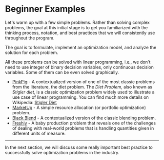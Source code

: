 # Beginner Examples
Let's warm up with a few simple problems. Rather than solving complex 
problems, the goal at this initial stage is to get you familiarized with the 
thinking process, notation, and best practices that we will consistently use 
throughout the program.

The goal is to formulate, implement an optimization model, and analyze the 
solution for each problem.  

All these problems can be solved with linear programming, i.e., we 
don't need to use integer of binary decision variables, only continuous 
decision variables. Some of them can be even solved graphically.

- [PinkPig](https://www.mipwise.com/use-cases/pinkpig) - A contextualized 
  version of one of the most classic problems from the literature, the diet 
  problem. The *Diet Problem*, also known as *Stigler diet*, is a classic 
  optimization problem widely used to illustrate a use case of linear 
  programming. You can find much more details on Wikipedia: 
  [Stigler Diet](https://en.wikipedia.org/wiki/Stigler_diet)
- [MarketUp](https://www.mipwise.com/use-cases/marketup) - A simple resource 
  allocation (or portfolio optimization) problem.
- [Black Blend](https://www.mipwise.com/use-cases/black-blend) - A 
  contextualized version of the classic blending problem.
- [Freshly](https://www.mipwise.com/use-cases/freshly) - A baby production 
  problem that reveals one of the challenges of dealing with real-world 
  problems that is handling quantities given in different units of measure.

------------------------------------------------------------------------------

In the next section, we will discuss some really important best practice to 
successfully solve optimization problems in the industry.
